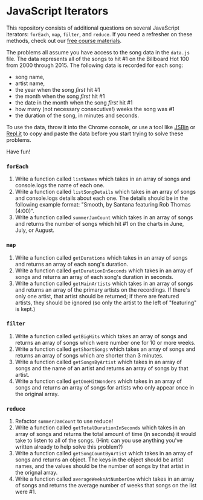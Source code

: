 # JavaScript Iterators

This repository consists of additional questions on several JavaScript iterators: `forEach`, `map`, `filter`, and `reduce`. If you need a refresher on these methods, check out our [free course materials](https://www.rithmschool.com/courses/intermediate-javascript-part-2).

The problems all assume you have access to the song data in the `data.js` file. The data represents all of the songs to hit #1 on the Billboard Hot 100 from 2000 through 2015. The following data is recorded for each song:

- song name,
- artist name,
- the year when the song _first_ hit #1
- the month when the song _first_ hit #1
- the date in the month when the song _first_ hit #1
- how many (not necessary consecutive!) weeks the song was #1
- the duration of the song, in minutes and seconds.

To use the data, throw it into the Chrome console, or use a tool like [JSBin](jsbin.com) or [Repl.it](repl.it) to copy and paste the data before you start trying to solve these problems.

Have fun!

### `forEach`

1. Write a function called `listNames` which takes in an array of songs and console.logs the name of each one.
2. Write a function called `listSongDetails` which takes in an array of songs and console.logs details about each one. The details should be in the following example format: "Smooth, by Santana featuring Rob Thomas (4:00)".
3. Write a function called `summerJamCount` which takes in an array of songs and returns the number of songs which hit #1 on the charts in June, July, or August.

### `map`

1. Write a function called `getDurations` which takes in an array of songs and returns an array of each song's duration.
2. Write a function called `getDurationInSeconds` which takes in an array of songs and returns an array of each song's duration in seconds.
3. Write a function called `getMainArtists` which takes in an array of songs and returns an array of the primary artists on the recordings. If there's only one artist, that artist should be returned; if there are featured artists, they should be ignored (so only the artist to the left of "featuring" is kept.)

### `filter`

1. Write a function called `getBigHits` which takes an array of songs and returns an array of songs which were number one for 10 or more weeks.
2. Write a function called `getShortSongs` which takes an array of songs and returns an array of songs which are shorter than 3 minutes.
3. Write a function called `getSongsByArtist` which takes in an array of songs and the name of an artist and returns an array of songs by that artist.
4. Write a function called `getOneHitWonders` which takes in an array of songs and returns an array of songs for artists who only appear once in the original array.

### `reduce`

1. Refactor `summerJamCount` to use reduce!
2. Write a function called `getTotalDurationInSeconds` which takes in an array of songs and returns the total amount of time (in seconds) it would take to listen to all of the songs. (Hint: can you use anything you've written already to help solve this problem?)
3. Write a function called `getSongCountByArtist` which takes in an array of songs and returns an object. The keys in the object should be artist names, and the values should be the number of songs by that artist in the orignal array.
4. Write a function called `averageWeeksAtNumberOne` which takes in an array of songs and returns the average number of weeks that songs on the list were #1.
